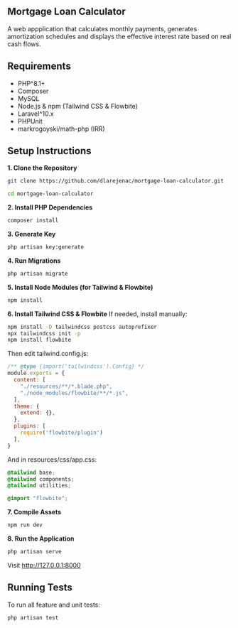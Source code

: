 ## Mortgage Loan Calculator
A web appplication that calculates monthly payments, generates amortization schedules and displays the effective interest rate based on real cash flows.

## Requirements
- PHP^8.1+
- Composer
- MySQL
- Node.js & npm (Tailwind CSS & Flowbite)
- Laravel^10.x
- PHPUnit
- markrogoyski/math-php (IRR)

## Setup Instructions
**1. Clone the Repository**
```bash
git clone https://github.com/dlarejenac/mortgage-loan-calculator.git

cd mortgage-loan-calculator
```
**2. Install PHP Dependencies**
```bash
composer install
```
**3. Generate Key**
```bash
php artisan key:generate
```
**4. Run Migrations**
```bash
php artisan migrate
```
**5. Install Node Modules (for Tailwind & Flowbite)**
```bash
npm install
```
**6. Install Tailwind CSS & Flowbite**
If needed, install manually:
```bash
npm install -D tailwindcss postcss autoprefixer
npx tailwindcss init -p
npm install flowbite
```
Then edit tailwind.config.js:
```js
/** @type {import('tailwindcss').Config} */
module.exports = {
  content: [
    "./resources/**/*.blade.php",
    "./node_modules/flowbite/**/*.js",
  ],
  theme: {
    extend: {},
  },
  plugins: [
    require('flowbite/plugin')
  ],
}
```
And in resources/css/app.css:
```css
@tailwind base;
@tailwind components;
@tailwind utilities;

@import "flowbite";
```
**7. Compile Assets**
```bash
npm run dev
```
**8. Run the Application**
```bash
php artisan serve
```
Visit http://127.0.0.1:8000

## Running Tests
To run all feature and unit tests:
```bash
php artisan test
```
